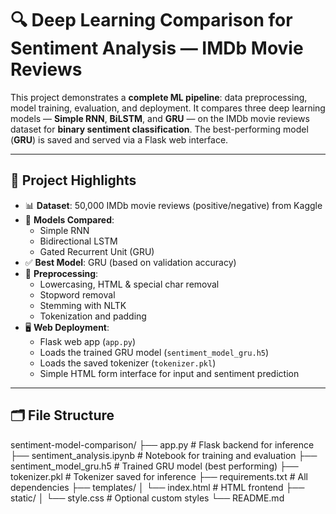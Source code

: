 # 🔍 Deep Learning Comparison for Sentiment Analysis — IMDb Movie Reviews

This project demonstrates a **complete ML pipeline**: data preprocessing, model training, evaluation, and deployment. It compares three deep learning models — **Simple RNN**, **BiLSTM**, and **GRU** — on the IMDb movie reviews dataset for **binary sentiment classification**. The best-performing model (**GRU**) is saved and served via a Flask web interface.

---

## 📌 Project Highlights

- 📊 **Dataset**: 50,000 IMDb movie reviews (positive/negative) from Kaggle
- 🧠 **Models Compared**:
  - Simple RNN
  - Bidirectional LSTM
  - Gated Recurrent Unit (GRU)
- ✅ **Best Model**: GRU (based on validation accuracy)
- 🔐 **Preprocessing**:
  - Lowercasing, HTML & special char removal
  - Stopword removal
  - Stemming with NLTK
  - Tokenization and padding
- 🖥️ **Web Deployment**:
  - Flask web app (`app.py`)
  - Loads the trained GRU model (`sentiment_model_gru.h5`)
  - Loads the saved tokenizer (`tokenizer.pkl`)
  - Simple HTML form interface for input and sentiment prediction

---

## 🗂️ File Structure

sentiment-model-comparison/
├── app.py # Flask backend for inference
├── sentiment_analysis.ipynb # Notebook for training and evaluation
├── sentiment_model_gru.h5 # Trained GRU model (best performing)
├── tokenizer.pkl # Tokenizer saved for inference
├── requirements.txt # All dependencies
├── templates/
│ └── index.html # HTML frontend
├── static/
│ └── style.css # Optional custom styles
└── README.md

